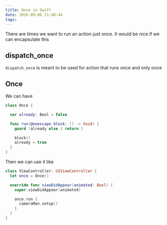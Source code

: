 ```yaml
---
title: Once in Swift
date: 2016-09-06 21:40:44
tags:
---
```


There are times we want to run an action just once. It would be nice if we can encapsulate this

## dispatch_once

`dispatch_once` is meant to be used for action that runs once and only once

## Once

We can have

```swift
class Once {

  var already: Bool = false

  func run(@noescape block: () -> Void) {
    guard !already else { return }

    block()
    already = true
  }
}
```

Then we can use it like

```swift
class ViewController: UIViewController {
  let once = Once()

  override func viewDidAppear(animated: Bool) {
    super.viewDidAppear(animated)

    once.run {
      cameraMan.setup()
    }
  }
}

```
